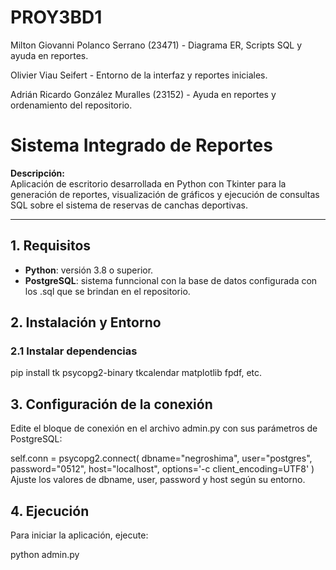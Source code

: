 # PROY3BD1

Milton Giovanni Polanco Serrano (23471) - Diagrama ER, Scripts SQL y ayuda en reportes.

Olivier Viau Seifert - Entorno de la interfaz y reportes iniciales.

Adrián Ricardo González Muralles (23152) - Ayuda en reportes y ordenamiento del repositorio.


# Sistema Integrado de Reportes

**Descripción:**  
Aplicación de escritorio desarrollada en Python con Tkinter para la generación de reportes, visualización de gráficos y ejecución de consultas SQL sobre el sistema de reservas de canchas deportivas.

---

## 1. Requisitos

- **Python**: versión 3.8 o superior.  
- **PostgreSQL**: sistema funncional con la base de datos configurada con los .sql que se brindan en el repositorio.


## 2. Instalación y Entorno

### 2.1 Instalar dependencias
pip install tk psycopg2-binary tkcalendar matplotlib fpdf, etc.

## 3. Configuración de la conexión
Edite el bloque de conexión en el archivo admin.py con sus parámetros de PostgreSQL:

self.conn = psycopg2.connect(
    dbname="negroshima",
    user="postgres",
    password="0512",
    host="localhost",
    options='-c client_encoding=UTF8'
)
Ajuste los valores de dbname, user, password y host según su entorno.

## 4. Ejecución
Para iniciar la aplicación, ejecute:

python admin.py
